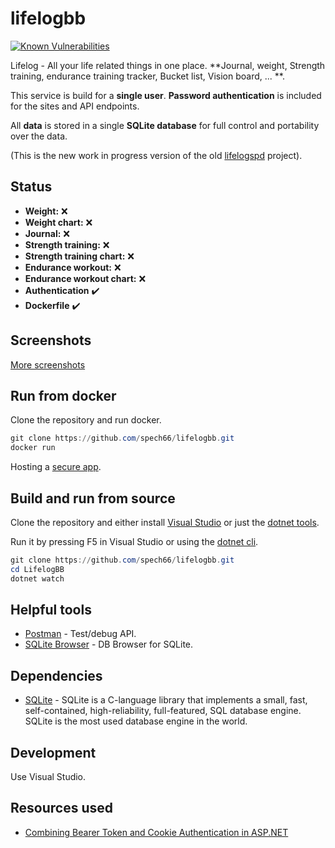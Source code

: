 # lifelogbb

[![Known Vulnerabilities](https://snyk.io/test/github/spech66/lifelogbb/badge.svg)](https://snyk.io/test/github/spech66/lifelogbb)

Lifelog - All your life related things in one place. **Journal, weight, Strength training, endurance training tracker, Bucket list, Vision board, ... **.

This service is build for a **single user**. **Password authentication** is included for the sites and API endpoints.

All **data** is stored in a single **SQLite database** for full control and portability over the data.

(This is the new work in progress version of the old [lifelogspd](https://github.com/spech66/lifelogspd) project).

## Status

* **Weight:** :x:
* **Weight chart:** :x:
* **Journal:** :x:
* **Strength training:** :x:
* **Strength training chart:** :x:
* **Endurance workout:** :x:
* **Endurance workout chart:** :x:
* **Authentication** :heavy_check_mark:
* **Dockerfile** :heavy_check_mark:

## Screenshots

[More screenshots](https://github.com/spech66/lifelogbb/tree/master/_screenshots)

## Run from docker

Clone the repository and run docker.

```powershell
git clone https://github.com/spech66/lifelogbb.git
docker run
```

Hosting a [secure app](https://learn.microsoft.com/en-us/aspnet/core/security/docker-https?view=aspnetcore-6.0).

## Build and run from source

Clone the repository and either install [Visual Studio](https://visualstudio.microsoft.com/) or just the [dotnet tools](https://dotnet.microsoft.com/en-us/learn/aspnet/hello-world-tutorial/install).

Run it by pressing F5 in Visual Studio or using the [dotnet cli](https://dotnet.microsoft.com/en-us/learn/aspnet/hello-world-tutorial/run).

```powershell
git clone https://github.com/spech66/lifelogbb.git
cd LifelogBB
dotnet watch
```

## Helpful tools

* [Postman](https://www.postman.com/) - Test/debug API.
* [SQLite Browser](https://sqlitebrowser.org/) - DB Browser for SQLite.

## Dependencies

* [SQLite](https://www.sqlite.org/index.html) - SQLite is a C-language library that implements a small, fast, self-contained, high-reliability, full-featured, SQL database engine. SQLite is the most used database engine in the world.

## Development

Use Visual Studio.

## Resources used

* [Combining Bearer Token and Cookie Authentication in ASP.NET](https://weblog.west-wind.com/posts/2022/Mar/29/Combining-Bearer-Token-and-Cookie-Auth-in-ASPNET)
